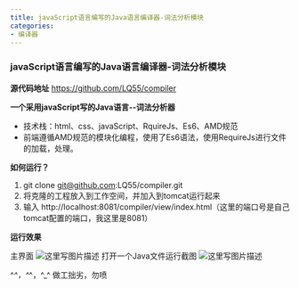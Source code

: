 ```yaml
---
title: javaScript语言编写的Java语言编译器-词法分析模块
categories: 
- 编译器
---
```


### javaScript语言编写的Java语言编译器-词法分析模块

**源代码地址**
https://github.com/LQ55/compiler

**一个采用javaScript写的Java语言--词法分析器**

- 技术栈：html、css、javaScript、RquireJs、Es6、AMD规范
- 前端遵循AMD规范的模块化编程，使用了Es6语法，使用RequireJs进行文件的加载，处理。

**如何运行？**

1. git clone  git@github.com:LQ55/compiler.git
2. 将克隆的工程放入到工作空间，并加入到tomcat运行起来
3. 输入 http://localhost:8081/compiler/view/index.html（这里的端口号是自己tomcat配置的端口，我这里是8081）

**运行效果**

主界面
![这里写图片描述](http://pdere9kk5.bkt.clouddn.com/20180723174507726.png)
打开一个Java文件运行截图
![这里写图片描述](http://pdere9kk5.bkt.clouddn.com/20180723174458340.png)

^_^，^_^，^_^ 做工拙劣，勿喷
